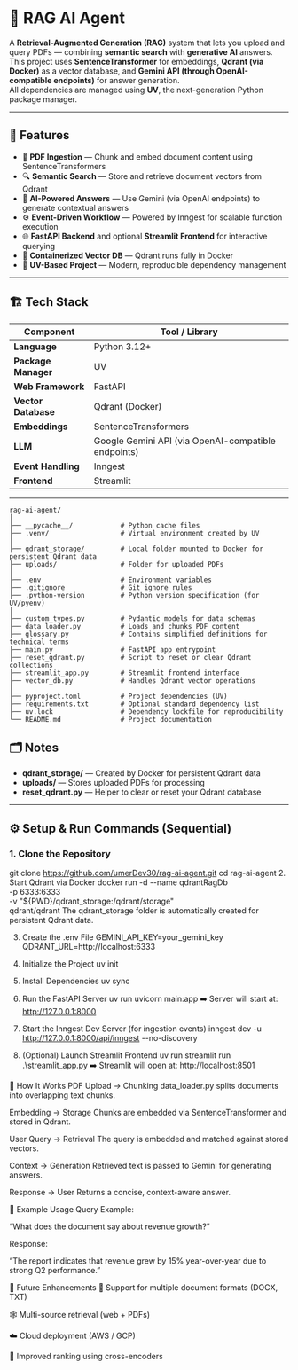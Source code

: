 # 🧠 RAG AI Agent

A **Retrieval-Augmented Generation (RAG)** system that lets you upload and query PDFs — combining **semantic search** with **generative AI** answers.  
This project uses **SentenceTransformer** for embeddings, **Qdrant (via Docker)** as a vector database, and **Gemini API (through OpenAI-compatible endpoints)** for answer generation.  
All dependencies are managed using **UV**, the next-generation Python package manager.

---

## 🚀 Features

- 📄 **PDF Ingestion** — Chunk and embed document content using SentenceTransformers  
- 🔍 **Semantic Search** — Store and retrieve document vectors from Qdrant  
- 🤖 **AI-Powered Answers** — Use Gemini (via OpenAI endpoints) to generate contextual answers  
- ⚙️ **Event-Driven Workflow** — Powered by Inngest for scalable function execution  
- 🌐 **FastAPI Backend** and optional **Streamlit Frontend** for interactive querying  
- 🧩 **Containerized Vector DB** — Qdrant runs fully in Docker  
- 🧰 **UV-Based Project** — Modern, reproducible dependency management  

---

## 🏗️ Tech Stack

| **Component** | **Tool / Library** |
|----------------|--------------------|
| **Language** | Python 3.12+ |
| **Package Manager** | UV |
| **Web Framework** | FastAPI |
| **Vector Database** | Qdrant (Docker) |
| **Embeddings** | SentenceTransformers |
| **LLM** | Google Gemini API (via OpenAI-compatible endpoints) |
| **Event Handling** | Inngest |
| **Frontend** | Streamlit |

---

```
rag-ai-agent/
│
├── __pycache__/            # Python cache files
├── .venv/                  # Virtual environment created by UV
│
├── qdrant_storage/         # Local folder mounted to Docker for persistent Qdrant data
├── uploads/                # Folder for uploaded PDFs
│
├── .env                    # Environment variables
├── .gitignore              # Git ignore rules
├── .python-version         # Python version specification (for UV/pyenv)
│
├── custom_types.py         # Pydantic models for data schemas
├── data_loader.py          # Loads and chunks PDF content
├── glossary.py             # Contains simplified definitions for technical terms
├── main.py                 # FastAPI app entrypoint
├── reset_qdrant.py         # Script to reset or clear Qdrant collections
├── streamlit_app.py        # Streamlit frontend interface
├── vector_db.py            # Handles Qdrant vector operations
│
├── pyproject.toml          # Project dependencies (UV)
├── requirements.txt        # Optional standard dependency list
├── uv.lock                 # Dependency lockfile for reproducibility
└── README.md               # Project documentation
```



## 🗂️ Notes

- **qdrant_storage/** — Created by Docker for persistent Qdrant data  
- **uploads/** — Stores uploaded PDFs for processing  
- **reset_qdrant.py** — Helper to clear or reset your Qdrant database  

---

## ⚙️ Setup & Run Commands (Sequential)

### 1. Clone the Repository
git clone https://github.com/umerDev30/rag-ai-agent.git
cd rag-ai-agent
2. Start Qdrant via Docker
docker run -d --name qdrantRagDb \
  -p 6333:6333 \
  -v "${PWD}/qdrant_storage:/qdrant/storage" \
  qdrant/qdrant
The qdrant_storage folder is automatically created for persistent Qdrant data.

3. Create the .env File
GEMINI_API_KEY=your_gemini_key
QDRANT_URL=http://localhost:6333

4. Initialize the Project
uv init

5. Install Dependencies
uv sync

6. Run the FastAPI Server
uv run uvicorn main:app
➡️ Server will start at: http://127.0.0.1:8000

7. Start the Inngest Dev Server (for ingestion events)
inngest dev -u http://127.0.0.1:8000/api/inngest --no-discovery

8. (Optional) Launch Streamlit Frontend
uv run streamlit run .\streamlit_app.py
➡️ Streamlit will open at: http://localhost:8501

🧠 How It Works
PDF Upload → Chunking
data_loader.py splits documents into overlapping text chunks.

Embedding → Storage
Chunks are embedded via SentenceTransformer and stored in Qdrant.

User Query → Retrieval
The query is embedded and matched against stored vectors.

Context → Generation
Retrieved text is passed to Gemini for generating answers.

Response → User
Returns a concise, context-aware answer.

🧩 Example Usage
Query Example:

“What does the document say about revenue growth?”

Response:

“The report indicates that revenue grew by 15% year-over-year due to strong Q2 performance.”

🧱 Future Enhancements
🧬 Support for multiple document formats (DOCX, TXT)

🕸️ Multi-source retrieval (web + PDFs)

☁️ Cloud deployment (AWS / GCP)

🧭 Improved ranking using cross-encoders
